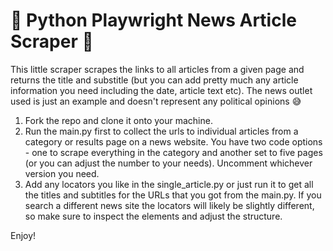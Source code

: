 
# 🐍 Python Playwright News Article Scraper 📜

This little scraper scrapes the links to all articles from a given page and returns the title and substitle 
(but you can add pretty much any article information you need including the date, article text etc). The news outlet used is just an example 
and doesn't represent any political opinions 😅

1. Fork the repo and clone it onto your machine.
2. Run the main.py first to collect the urls to individual articles from a category or results page on a news website. 
You have two code options - one to scrape everything in the category and another set to five pages (or you can adjust the number to your needs).
Uncomment whichever version you need.
4. Add any locators you like in the single_article.py or just run it to get all the titles and subtitles for the URLs that you got from the main.py.
If you search a different news site the locators will likely be slightly different, so make sure to inspect the elements and adjust the structure.

Enjoy!
